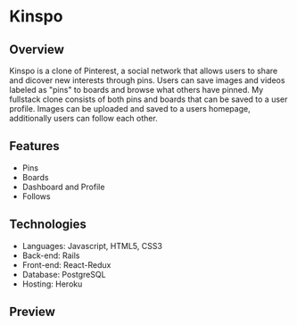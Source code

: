 # Kinspo

## Overview

Kinspo is a clone of Pinterest, a social network that allows users to share and dicover new interests through pins. Users can save images and videos 
labeled as "pins" to boards and browse what others have pinned. My fullstack clone consists of both pins and boards that can be saved to a user profile. 
Images can be uploaded and saved to a users homepage, additionally users can follow each other.

## Features

* Pins
* Boards
* Dashboard and Profile
* Follows

## Technologies

* Languages: Javascript, HTML5, CSS3
* Back-end: Rails 
* Front-end: React-Redux
* Database: PostgreSQL
* Hosting: Heroku

## Preview

